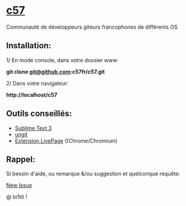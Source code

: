 # [c57](http://c57.fr)
Communauté de développeurs  giteurs francophones de différents OS

Installation:
-

1/ En mode console, dans votre dossier www:

**git clone git@github.com:c57fr/c57.git**

2/ Dans votre navigateur:

**http://localhost/c57**


Outils conseillés:
-

- [Sublime Text 3](https://www.sublimetext.com)
- [ungit](http://dbottiau.azurewebsites.net/utiliser-git-facilement-avec-ungit)
- [Extension LivePage](https://chrome.google.com/webstore/detail/livepage/pilnojpmdoofaelbinaeodfpjheijkbh?hl=fr) ()Chrome/Chromium)



Rappel:
 -
 Si besoin d'aide, ou remarque &/ou suggestion et quelconque requête:

[New Issue](https://github.com/c57fr/c57/issues/new)


@ bi1tô !
